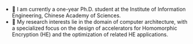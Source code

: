 - 🔭 I am currently a one-year Ph.D. student at the Institute of Information Engineering, Chinese Academy of Sciences.
- 👯 My research interests lie in the domain of computer architecture, with a specialized focus on the design of accelerators for Homomorphic Encryption (HE) and the optimization of related HE applications.


